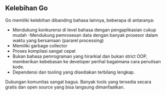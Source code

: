 ## Kelebihan Go
Go memiliki kelebihan dibanding bahasa lainnya, beberapa di antaranya:

- Mendukung konkurensi di level bahasa dengan pengaplikasian cukup mudah
-Mendukung pemrosesan data dengan banyak prosesor dalam waktu yang bersamaan (pararel processing)
- Memiliki garbage collector
- Proses kompilasi sangat cepat
- Bukan bahasa pemrograman yang hirarkial dan bukan strict OOP, memberikan kebebasan ke developer perihal bagaimana cara penulisan kode.
- Dependensi dan tooling yang disediakan terbilang lengkap.

Dukungan komunitas sangat bagus. Banyak tools yang tersedia secara gratis dan open source yang bisa langsung dimanfaatkan.